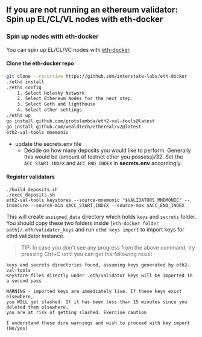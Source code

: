 ## If you are not running an ethereum validator: Spin up EL/CL/VL nodes with eth-docker

### Spin up nodes with eth-docker
You can spin up EL/CL/VC nodes with [eth-docker](https://github.com/interstate-labs/eth-docker).

#### Clone the eth-docker repo
```bash
git clone --recursive https://github.com/interstate-labs/eth-docker
./ethd install
./ethd config
    1. Select Holesky Network
    2. Select Ethereum Nodes for the next step.
    3. Select Geth and lighthouse
    4. Select other settings
./ethd up
go install github.com/protolambda/eth2-val-tools@latest
go install github.com/wealdtech/ethereal/v2@latest
eth2-val-tools mnemonic
```
- update the secrets.env file
  - Decide on how many deposits you would like to perform. Generally this would be (amount of testnet ether you possess)/32. Set the `ACC_START_INDEX` and `ACC_END_INDEX` in   **secrets.env** accordingly.

#### Register validators
```
./build_deposits.sh
./exec_deposits.sh
eth2-val-tools keystores --source-mnemonic "$VALIDATORS_MNEMONIC" --insecure --source-min $ACC_START_INDEX --source-max $ACC_END_INDEX
```

This will create `assigned_data` directory which holds `keys` and `secrets` folder.
You should copy these two folders inside `[eth-docker folder path]/.eth/validator_keys` and run `ethd keys import` to import keys for ethd validator instance.
> TIP: In case you don't see any progress from the above command, try pressing Ctrl+C until you can get the following result
```
keys and secrets directories found, assuming keys generated by eth2-val-tools
Keystore files directly under .eth/validator keys will be imported in a second pass

WARNING - imported keys are immediately live. If these keys exist elsewhere,
you WILL get slashed. If it has been less than 15 minutes since you deleted them elsewhere,
you are at risk of getting slashed. Exercise caution

I understand these dire warnings and wish to proceed with key import (No/yes)
```
